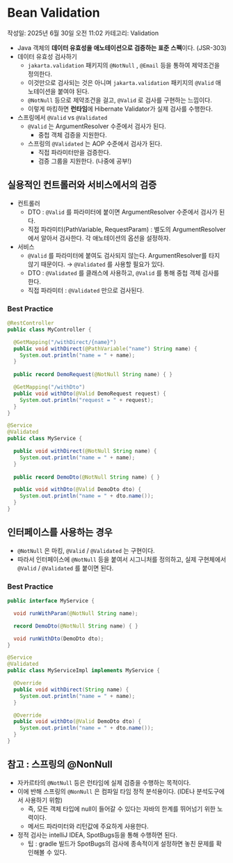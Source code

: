# Bean Validation

작성일: 2025년 6월 30일 오전 11:02
카테고리: Validation

- Java 객체의 **데이터 유효성을 애노테이션으로 검증하는 표준 스펙**이다. (JSR-303)
- 데이터 유효성 검사하기
    - `jakarta.validation` 패키지의 `@NotNull` , `@Email` 등을 통하여 제약조건을 정의한다.
    - 이것만으로 검사되는 것은 아니며 `jakarta.validation` 패키지의 `@Valid` 애노테이션을 붙여야 된다.
    - `@NotNull` 등으로 제약조건을 걸고, `@Valid` 로 검사를 구현하는 느낌이다.
    - 이렇게 마킹하면 **런타임**에 Hibernate Validator가 실제 검사를 수행한다.
- 스프링에서 `@Valid` vs `@Validated`
    - `@Valid` 는 ArgumentResolver 수준에서 검사가 된다.
        - 중첩 객체 검증을 지원한다.
    - 스프링의 `@Validated` 는 AOP 수준에서 검사가 된다.
        - 직접 파라미터만을 검증한다.
        - 검증 그룹을 지원한다. (나중에 공부!)

## 실용적인 컨트롤러와 서비스에서의 검증

- 컨트롤러
    - DTO : `@Valid` 를 파라미터에 붙이면 ArgumentResolver 수준에서 검사가 된다.
    - 직접 파라미터(PathVariable, RequestParam) : 별도의 ArgumentResolver에서 알아서 검사한다. 각 애노테이션의 옵션을 설정하자.
- 서비스
    - `@Valid` 를 파라미터에 붙여도 검사되지 않는다. ArgumentResolver를 타지 않기 때문이다. → `@Validated` 를 사용할 필요가 있다.
    - DTO :  `@Validated` 를 클래스에 사용하고, `@Valid` 를 통해 중첩 객체 검사를 한다.
    - 직접 파라미터 : `@Validated` 만으로 검사된다.

### Best Practice

```java
@RestController
public class MyController {

  @GetMapping("/withDirect/{name}")
  public void withDirect(@PathVariable("name") String name) {
    System.out.println("name = " + name);
  }
  
  public record DemoRequest(@NotNull String name) { }

  @GetMapping("/withDto")
  public void withDto(@Valid DemoRequest request) {
    System.out.println("request = " + request);
  }
}
```

```java
@Service
@Validated
public class MyService {

  public void withDirect(@NotNull String name) {
    System.out.println("name = " + name);
  }
  
  public record DemoDto(@NotNull String name) { }

  public void withDto(@Valid DemoDto dto) {
    System.out.println("name = " + dto.name());
  }
}
```

## 인터페이스를 사용하는 경우

- `@NotNull` 은 마킹, `@Valid` / `@Validated` 는 구현이다.
- 따라서 인터페이스에 `@NotNull` 등을 붙여서 시그니처를 정의하고, 실제 구현체에서 `@Valid` / `@Validated` 를 붙이면 된다.

### Best Practice

```java
public interface MyService {

  void runWithParam(@NotNull String name);

  record DemoDto(@NotNull String name) { }

  void runWithDto(DemoDto dto);
}
```

```java
@Service
@Validated
public class MyServiceImpl implements MyService {

  @Override
  public void withDirect(String name) {
    System.out.println("name = " + name);
  }

  @Override
  public void withDto(@Valid DemoDto dto) {
    System.out.println("name = " + dto.name());
  }
}
```

## 참고 : 스프링의 @NonNull

- 자카르타의 `@NotNull` 등은 런타임에 실제 검증을 수행하는 목적이다.
- 이에 반해 스프링의 `@NonNull` 은 컴파일 타임 정적 분석용이다. (IDE나 분석도구에서 사용하기 위함)
    - 즉, 모든 객체 타입에 null이 들어갈 수 있다는 자바의 한계를 뛰어넘기 위한 노력이다.
    - 메서드 파라미터와 리턴값에 주요하게 사용한다.
- 정적 검사는 intelliJ IDEA, SpotBugs등을 통해 수행하면 된다.
    - 팁 : gradle 빌드가 SpotBugs의 검사에 종속적이게 설정하면 놓친 문제를 확인해볼 수 있다.